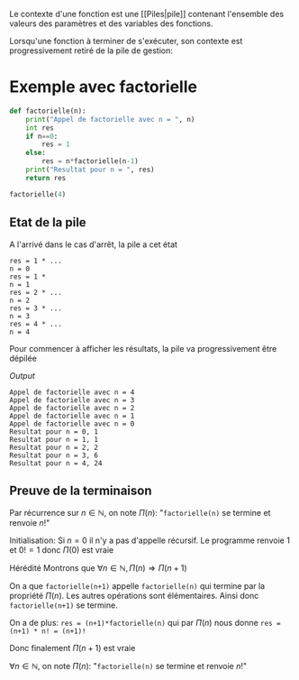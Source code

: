 Le contexte d'une fonction est une [[Piles|pile]] contenant l'ensemble des valeurs des paramètres et des variables des fonctions.

Lorsqu'une fonction à terminer de s'exécuter, son contexte est progressivement retiré de la pile de gestion:

# Exemple avec factorielle
```python
def factorielle(n):
	print("Appel de factorielle avec n = ", n)
	int res
	if n==0:
		res = 1
	else:
		res = n*factorielle(n-1)
	print("Resultat pour n = ", res)
	return res

factorielle(4)
```

## Etat de la pile
A l'arrivé dans le cas d'arrêt, la pile a cet état
```
res = 1 * ...
n = 0
res = 1 *
n = 1
res = 2 * ...
n = 2
res = 3 * ...
n = 3
res = 4 * ...
n = 4
```
Pour commencer à afficher les résultats, la pile va progressivement être dépilée

*Output*

```
Appel de factorielle avec n = 4
Appel de factorielle avec n = 3
Appel de factorielle avec n = 2
Appel de factorielle avec n = 1
Appel de factorielle avec n = 0
Resultat pour n = 0, 1
Resultat pour n = 1, 1
Resultat pour n = 2, 2
Resultat pour n = 3, 6
Resultat pour n = 4, 24
```

## Preuve de la terminaison

Par récurrence sur $n \in \mathbb{N}$, on note $\Pi(n)$: "`factorielle(n)` se termine et renvoie $n!$"

Initialisation:
Si $n=0$ il n'y a pas d'appelle récursif. Le programme renvoie $1$ et $0! = 1$ donc $\Pi(0)$ est vraie

Hérédité
Montrons que $\forall n \in \mathbb{N}, \Pi(n) \Rightarrow \Pi(n+1)$

On a que `factorielle(n+1)` appelle `factorielle(n)` qui termine par la propriété $\Pi(n)$.
Les autres opérations sont élémentaires. Ainsi donc `factorielle(n+1)` se termine.

On a de plus:
`res = (n+1)*factorielle(n)` qui par $\Pi(n)$ nous donne `res = (n+1) * n! = (n+1)!`

Donc finalement $\Pi(n+1)$ est vraie

$\forall n \in \mathbb{N}$, on note $\Pi(n)$: "`factorielle(n)` se termine et renvoie $n!$"
$$\tag*{$\blacksquare$}$$

